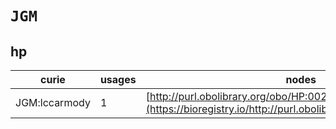 # `JGM`

## hp

| curie         |   usages | nodes                                                                                                         |
|---------------|----------|---------------------------------------------------------------------------------------------------------------|
| JGM:lccarmody |        1 | [http://purl.obolibrary.org/obo/HP:0020134](https://bioregistry.io/http://purl.obolibrary.org/obo/HP:0020134) |
